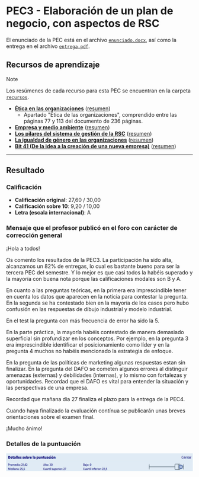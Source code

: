 # PEC3 - Elaboración de un plan de negocio, con aspectos de RSC

El enunciado de la PEC está en el archivo [`enunciado.docx`](enunciado.docx), así como la entrega en el archivo [`entrega.pdf`](entrega.pdf).

## Recursos de aprendizaje

>[!NOTE]
>Los resúmenes de cada recurso para esta PEC se encuentran en la carpeta [`recursos`](recursos/).

- [**Ética en las organizaciones**](https://materials.campus.uoc.edu/cdocent/IP05_79056_00955.pdf) ([resumen](https://github.com/HenestrosaDev/uoc-ingenieria-informatica/blob/main/administracion_y_gestion_de_organizaciones/pec3/recursos/etica_en_las_organizaciones_resumen.md))
	- Apartado "Ética de las organizaciones", comprendido entre las páginas 77 y 113 del documento de 236 páginas.
- [**Empresa y medio ambiente**](https://materials.campus.uoc.edu/daisy/Materials/PID_00263792/pdf/PID_00263792.pdf) ([resumen](https://github.com/HenestrosaDev/uoc-ingenieria-informatica/blob/main/administracion_y_gestion_de_organizaciones/pec3/recursos/empresa_y_medio_ambiente_resumen.md))
- [**Los pilares del sistema de gestión de la RSC**](https://materials.campus.uoc.edu/daisy/Materials/PID_00253408/pdf/PID_00253408.pdf) ([resumen](https://github.com/HenestrosaDev/uoc-ingenieria-informatica/blob/main/administracion_y_gestion_de_organizaciones/pec3/recursos/los_pilares_del_sistema_de_gestion_de_la_rsc_resumen.md))
- [**La igualdad de género en las organizaciones**](https://materials.campus.uoc.edu/daisy/Materials/PID_00280846/pdf/PID_00280846.pdf) ([resumen](https://github.com/HenestrosaDev/uoc-ingenieria-informatica/blob/main/administracion_y_gestion_de_organizaciones/pec3/recursos/la_igualdad_de_genero_en_las_organizaciones_resumen.md))
- [**Bit 41 (De la idea a la creación de una nueva empresa)**](http://cvapp.uoc.edu/autors/MostraPDFMaterialAction.do?id=263174&hash=1acd7edb24ed9e3ac4d09181d2953c5d042d75b712b3c2fccdfbfe33c0a9eb2d) ([resumen](https://github.com/HenestrosaDev/uoc-ingenieria-informatica/blob/main/administracion_y_gestion_de_organizaciones/pec3/recursos/bit_41_de_la_idea_a_la_creacion_de_una_nueva_empresa_resumen.md))

---

## Resultado

### Calificación

- **Calificación original**: 27,60 / 30,00
- **Calificación sobre 10**: 9,20 / 10,00
- **Letra (escala internacional)**: A

### Mensaje que el profesor publicó en el foro con carácter de corrección general

¡Hola a todos!

Os comento los resultados de la PEC3. La participación ha sido alta, alcanzamos un 82% de entregas, lo cual es bastante bueno para ser la tercera PEC del semestre. Y lo mejor es que casi todos la habéis superado y la mayoría con buena nota porque las calificaciones modales son B y A.

En cuanto a las preguntas teóricas, en la primera era imprescindible tener en cuenta los datos que aparecen en la notícia para contestar la pregunta. En la segunda se ha contestado bien en la mayoría de los casos pero hubo confusión en las respuestas de dibujo industrial y modelo industrial. 

En el test la pregunta con más frecuencia de error ha sido la 5.

En la parte práctica, la mayoría habéis contestado de manera demasiado superficial sin profundizar en los conceptos. Por ejemplo, en la pregunta 3 era imprescindible identificar el posicionamiento como líder y en la pregunta 4 muchos no habéis mencionado la estrategia de enfoque. 

En la pregunta de las políticas de marketing algunas respuestas estan sin finalizar. En la pregunta del DAFO se cometen algunos errores al distinguir amenazas (externas) y debilidades (internas), y lo mismo con fortalezas y oportunidades. Recordad que el DAFO es vital para entender la situación y las perspectivas de una empresa. 

Recordad que mañana dia 27 finaliza el plazo para la entrega de la PEC4.

Cuando haya finalizado la evaluación contínua se publicarán unas breves orientaciones sobre el examen final.

¡Mucho ánimo!

### Detalles de la puntuación

![](detalles_puntuacion.png)
